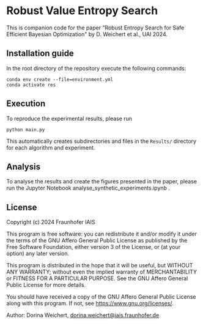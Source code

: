 # Robust Value Entropy Search

This is companion code for the paper "Robust Entropy Search for Safe Efficient Bayesian Optimization" by D. Weichert et al., UAI 2024. 

## Installation guide

In the root directory of the repository execute the following commands:

```shell
conda env create --file=environment.yml
conda activate res
```

## Execution

To reproduce the experimental results, please run 

```shell
python main.py
```

This automatically creates subdirectories and files in the `Results/` directory for each algorithm and experiment.

## Analysis

To analyse the results and create the figures presented in the paper, please run the Jupyter Notebook analyse_synthetic_experiments.ipynb .

## License
Copyright (c) 2024 Fraunhofer IAIS

This program is free software: you can redistribute it and/or modify
it under the terms of the GNU Affero General Public License as published
by the Free Software Foundation, either version 3 of the License, or
(at your option) any later version.

This program is distributed in the hope that it will be useful,
but WITHOUT ANY WARRANTY; without even the implied warranty of
MERCHANTABILITY or FITNESS FOR A PARTICULAR PURPOSE.  See the
GNU Affero General Public License for more details.

You should have received a copy of the GNU Affero General Public License
along with this program.  If not, see <https://www.gnu.org/licenses/>.

Author: Dorina Weichert, dorina.weichert@iais.fraunhofer.de